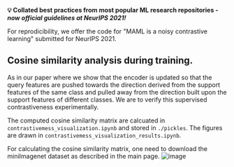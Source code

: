 
**💡 Collated best practices from most popular ML research repositories - *now official guidelines at NeurIPS 2021!*** 

For reprodicibility, we offer the code for "MAML is a noisy contrastive learning" submitted for NeurIPS 2021.

## Cosine similarity analysis during training.


As in our paper where we show that the encoder is updated so that the query features are pushed towards the direction derived from the support features of the same class and pulled away from the direction built upon the support features of different classes.
We are to verify this supervised contrastiveness experimentally. 

The computed cosine similarity matrix are calcuated in `contrastivemess_visualization.ipynb` and stored in `./pickles`.
The figures are drawn in `contrastivemess_visualization_results.ipynb`.

For calculating the cosine similarity matrix, one need to download the miniImagenet dataset as described in the main page.
![image](https://github.com/IandRover/Noisy-MAML/edit/main/contrastiveness_visualization/contrastiveness_visualization.png)
